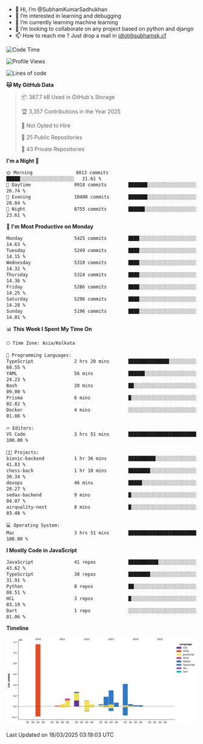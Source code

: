 - 👋 Hi, I’m @SubhamKumarSadhukhan
- 👀 I’m interested in learning and debugging
- 🌱 I’m currently learning machine learning
- 💞️ I’m looking to collaborate on any project based on python and django
- 📫 How to reach me ?
      Just drop a mail in idiot@subhamsk.cf

<!---
SubhamKumarSadhukhan/SubhamKumarSadhukhan is a ✨ special ✨ repository because its `README.md` (this file) appears on your GitHub profile.
You can click the Preview link to take a look at your changes.
--->


<!--START_SECTION:waka-->
![Code Time](http://img.shields.io/badge/Code%20Time-2%2C782%20hrs%2037%20mins-blue)

![Profile Views](http://img.shields.io/badge/Profile%20Views-6-blue)

![Lines of code](https://img.shields.io/badge/From%20Hello%20World%20I%27ve%20Written-2.8%20million%20lines%20of%20code-blue)

**🐱 My GitHub Data** 

> 📦 387.7 kB Used in GitHub's Storage 
 > 
> 🏆 3,357 Contributions in the Year 2025
 > 
> 🚫 Not Opted to Hire
 > 
> 📜 25 Public Repositories 
 > 
> 🔑 43 Private Repositories 
 > 
**I'm a Night 🦉** 

```text
🌞 Morning                8013 commits        █████░░░░░░░░░░░░░░░░░░░░   21.61 % 
🌆 Daytime                9918 commits        ███████░░░░░░░░░░░░░░░░░░   26.74 % 
🌃 Evening                10400 commits       ███████░░░░░░░░░░░░░░░░░░   28.04 % 
🌙 Night                  8755 commits        ██████░░░░░░░░░░░░░░░░░░░   23.61 % 
```
📅 **I'm Most Productive on Monday** 

```text
Monday                   5425 commits        ████░░░░░░░░░░░░░░░░░░░░░   14.63 % 
Tuesday                  5249 commits        ████░░░░░░░░░░░░░░░░░░░░░   14.15 % 
Wednesday                5310 commits        ████░░░░░░░░░░░░░░░░░░░░░   14.32 % 
Thursday                 5324 commits        ████░░░░░░░░░░░░░░░░░░░░░   14.36 % 
Friday                   5286 commits        ████░░░░░░░░░░░░░░░░░░░░░   14.25 % 
Saturday                 5296 commits        ████░░░░░░░░░░░░░░░░░░░░░   14.28 % 
Sunday                   5196 commits        ████░░░░░░░░░░░░░░░░░░░░░   14.01 % 
```


📊 **This Week I Spent My Time On** 

```text
🕑︎ Time Zone: Asia/Kolkata

💬 Programming Languages: 
TypeScript               2 hrs 20 mins       ███████████████░░░░░░░░░░   60.55 % 
YAML                     56 mins             ██████░░░░░░░░░░░░░░░░░░░   24.23 % 
Bash                     20 mins             ██░░░░░░░░░░░░░░░░░░░░░░░   09.00 % 
Prisma                   6 mins              █░░░░░░░░░░░░░░░░░░░░░░░░   02.82 % 
Docker                   4 mins              ░░░░░░░░░░░░░░░░░░░░░░░░░   01.88 % 

🔥 Editors: 
VS Code                  3 hrs 51 mins       █████████████████████████   100.00 % 

🐱‍💻 Projects: 
bionic-backend           1 hr 36 mins        ██████████░░░░░░░░░░░░░░░   41.83 % 
chess-back               1 hr 10 mins        ████████░░░░░░░░░░░░░░░░░   30.34 % 
devops                   46 mins             █████░░░░░░░░░░░░░░░░░░░░   20.27 % 
sedax-backend            9 mins              █░░░░░░░░░░░░░░░░░░░░░░░░   04.07 % 
airquality-nest          8 mins              █░░░░░░░░░░░░░░░░░░░░░░░░   03.48 % 

💻 Operating System: 
Mac                      3 hrs 51 mins       █████████████████████████   100.00 % 
```

**I Mostly Code in JavaScript** 

```text
JavaScript               41 repos            ███████████░░░░░░░░░░░░░░   43.62 % 
TypeScript               30 repos            ████████░░░░░░░░░░░░░░░░░   31.91 % 
Python                   8 repos             ██░░░░░░░░░░░░░░░░░░░░░░░   08.51 % 
HCL                      3 repos             █░░░░░░░░░░░░░░░░░░░░░░░░   03.19 % 
Dart                     1 repo              ░░░░░░░░░░░░░░░░░░░░░░░░░   01.06 % 
```



**Timeline**

![Lines of Code chart](https://raw.githubusercontent.com/SubhamKumarSadhukhan/SubhamKumarSadhukhan/main/assets/bar_graph.png)


 Last Updated on 18/03/2025 03:19:03 UTC
<!--END_SECTION:waka-->

